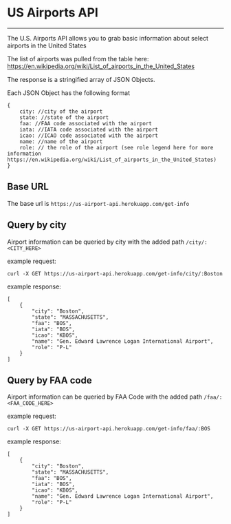 # US Airports API
------

The U.S. Airports API allows you to grab basic information about select airports in the United States

The list of airports was pulled from the table here: https://en.wikipedia.org/wiki/List_of_airports_in_the_United_States

The response is a stringified array of JSON Objects.  

Each JSON Object has the following format

```
{
    city: //city of the airport
    state: //state of the airport
    faa: //FAA code associated with the airport
    iata: //IATA code associated with the airport
    icao: //ICAO code associated with the airport
    name: //name of the airport
    role: // the role of the airport (see role legend here for more information https://en.wikipedia.org/wiki/List_of_airports_in_the_United_States)
}
```

## Base URL
The base url is ```https://us-airport-api.herokuapp.com/get-info```

## Query by city
Airport information can be queried by city with the added path ```/city/:<CITY_HERE>```

example request: 

```curl -X GET https://us-airport-api.herokuapp.com/get-info/city/:Boston```

example response:

```
[
    {
        "city": "Boston",
        "state": "MASSACHUSETTS",
        "faa": "BOS",
        "iata": "BOS",
        "icao": "KBOS",
        "name": "Gen. Edward Lawrence Logan International Airport",
        "role": "P-L"
    }
]
```

## Query by FAA code
Airport information can be queried by FAA Code with the added path ```/faa/:<FAA_CODE_HERE>```

example request: 

```curl -X GET https://us-airport-api.herokuapp.com/get-info/faa/:BOS```

example response:

```
[
    {
        "city": "Boston",
        "state": "MASSACHUSETTS",
        "faa": "BOS",
        "iata": "BOS",
        "icao": "KBOS",
        "name": "Gen. Edward Lawrence Logan International Airport",
        "role": "P-L"
    }
]
```
